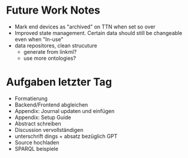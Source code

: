 # Future Work Notes
- Mark end devices as "archived" on TTN when set so over 
- Improved state management. Certain data should still be changeable even when "In-use"
- data repositores, clean strucuture
    - generate from linkml?
    - use more ontologies?


# Aufgaben letzter Tag
- Formatierung
- Backend/Frontend abgleichen
- Appendix: Journal updaten und einfügen
- Appendix: Setup Guide
- Abstract schreiben
- Discussion vervollständigen
- unterschrift dings + absatz bezüglich GPT
- Source hochladen
- SPARQL beispiele